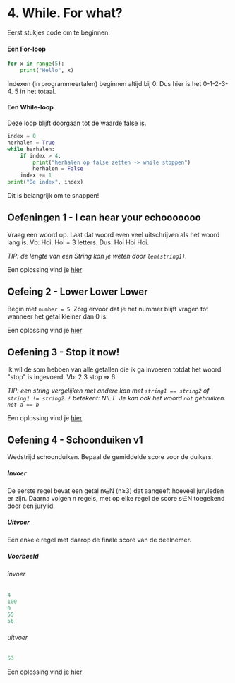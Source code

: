 # 4. While. For what?
Eerst stukjes code om te beginnen:

#### Een For-loop
```python
for x in range(5):
    print("Hello", x)
```
Indexen (in programmeertalen) beginnen altijd bij 0. Dus hier is het 0-1-2-3-4. 5 in het totaal.

#### Een While-loop
Deze loop blijft doorgaan tot de waarde false is.
```python
index = 0
herhalen = True
while herhalen:
    if index > 4:
        print("herhalen op false zetten -> while stoppen")
        herhalen = False
    index += 1
print("De index", index)
```
Dit is belangrijk om te snappen!

## Oefeningen 1 - I can hear your echooooooo
Vraag een woord op. Laat dat woord even veel uitschrijven als het woord lang is. Vb: Hoi. Hoi = 3 letters. Dus: Hoi Hoi Hoi.

*TIP: de lengte van een String kan je weten door `len(string1)`.*

Een oplossing vind je [hier](./Oplossingen/ICanHearYourEchooooooo.py)


## Oefeing 2 - Lower Lower Lower
Begin met `number = 5`. Zorg ervoor dat je het nummer blijft vragen tot wanneer het getal kleiner dan 0 is.

Een oplossing vind je [hier](./Oplossingen/LowerLowerLower.py)

## Oefening 3 - Stop it now!
Ik wil de som hebben van alle getallen die ik ga invoeren totdat het woord "stop" is ingevoerd. Vb: 2 3 stop => 6

*TIP: een string vergelijken met andere kan met `string1 == string2` of `string1 != string2`. `!` betekent: NIET. Je kan ook het woord `not` gebruiken. `not a == b`*

Een oplossing vind je [hier](./Oplossingen/StopItNow.py)

## Oefening 4 - Schoonduiken v1
Wedstrijd schoonduiken. Bepaal de gemiddelde score voor de duikers.
##### Invoer
De eerste regel bevat een getal n∈N
(n≥3) dat aangeeft hoeveel juryleden er zijn. Daarna volgen n regels, met op elke regel de score s∈N toegekend door een jurylid.
##### Uitvoer
Eén enkele regel met daarop de finale score van de deelnemer.
##### Voorbeeld
###### invoer 
```python
4
100
0
55
56
```
###### uitvoer
```python
53
```

Een oplossing vind je [hier](./Oplossingen/Schoonduiken.py)

